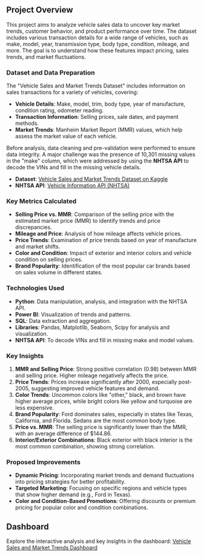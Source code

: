 ## **Project Overview**
This project aims to analyze vehicle sales data to uncover key market trends, customer behavior, and product performance over time. The dataset includes various transaction details for a wide range of vehicles, such as make, model, year, transmission type, body type, condition, mileage, and more. The goal is to understand how these features impact pricing, sales trends, and market fluctuations.

### **Dataset and Data Preparation**
The "Vehicle Sales and Market Trends Dataset" includes information on sales transactions for a variety of vehicles, covering:

- **Vehicle Details**: Make, model, trim, body type, year of manufacture, condition rating, odometer reading.
- **Transaction Information**: Selling prices, sale dates, and payment methods.
- **Market Trends**: Manheim Market Report (MMR) values, which help assess the market value of each vehicle.
  
Before analysis, data cleaning and pre-validation were performed to ensure data integrity. A major challenge was the presence of 10,301 missing values in the "make" column, which were addressed by using the **NHTSA API** to decode the VINs and fill in the missing vehicle details. 

- **Dataset**: [Vehicle Sales and Market Trends Dataset on Kaggle](https://www.kaggle.com/datasets/syedanwarafridi/vehicle-sales-data)
- **NHTSA API**: [Vehicle Information API (NHTSA)](https://vpic.nhtsa.dot.gov/api)

### **Key Metrics Calculated**
- **Selling Price vs. MMR**: Comparison of the selling price with the estimated market price (MMR) to identify trends and price discrepancies.
- **Mileage and Price**: Analysis of how mileage affects vehicle prices.
- **Price Trends**: Examination of price trends based on year of manufacture and market shifts.
- **Color and Condition**: Impact of exterior and interior colors and vehicle condition on selling prices.
- **Brand Popularity**: Identification of the most popular car brands based on sales volume in different states.
  
### **Technologies Used**
- **Python**: Data manipulation, analysis, and integration with the NHTSA API.
- **Power BI**: Visualization of trends and patterns.
- **SQL**: Data extraction and aggregation.
- **Libraries**: Pandas, Matplotlib, Seaborn, Scipy for analysis and visualization.
- **NHTSA API**: To decode VINs and fill in missing make and model values.

### **Key Insights**
1. **MMR and Selling Price**: Strong positive correlation (0.98) between MMR and selling price. Higher mileage negatively affects the price.
2. **Price Trends**: Prices increase significantly after 2000, especially post-2005, suggesting improved vehicle features and demand.
3. **Color Trends**: Uncommon colors like "other," black, and brown have higher average prices, while bright colors like yellow and turquoise are less expensive.
4. **Brand Popularity**: Ford dominates sales, especially in states like Texas, California, and Florida. Sedans are the most common body type.
5. **Price vs. MMR**: The selling price is significantly lower than the MMR, with an average difference of $144.86.
6. **Interior/Exterior Combinations**: Black exterior with black interior is the most common combination, showing strong correlation.

### **Proposed Improvements**
- **Dynamic Pricing**: Incorporating market trends and demand fluctuations into pricing strategies for better profitability.
- **Targeted Marketing**: Focusing on specific regions and vehicle types that show higher demand (e.g., Ford in Texas).
- **Color and Condition-Based Promotions**: Offering discounts or premium pricing for popular color and condition combinations.

## Dashboard
Explore the interactive analysis and key insights in the dashboard:
[Vehicle Sales and Market Trends Dashboard](https://app.powerbi.com/view?r=eyJrIjoiZjI5YTAwYWMtYmIwZS00NGY2LTg1MGMtZWY4ZTVjMjkzMTQ2IiwidCI6ImRmODY3OWNkLWE4MGUtNDVkOC05OWFjLWM4M2VkN2ZmOTVhMCJ9)

